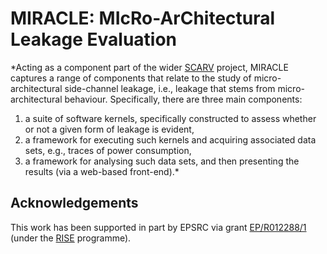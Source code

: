 # MIRACLE: MIcRo-ArChitectural Leakage Evaluation

<!--- -------------------------------------------------------------------- --->

*Acting as a component part of the wider
[SCARV](https://www.scarv.org)
project,
MIRACLE captures a range of components that relate to the study of 
micro-architectural side-channel leakage, i.e., leakage that stems
from micro-architectural behaviour.  Specifically, there are three
main components:
1) a suite of software kernels, specifically constructed to assess
   whether or not a given form of leakage is evident,
2) a framework for executing such kernels and acquiring associated
   data sets, e.g., traces of power consumption,
3) a framework for analysing such data sets, and then presenting 
   the results (via a web-based front-end).*

<!--- -------------------------------------------------------------------- --->

## Acknowledgements

This work has been supported in part
by EPSRC via grant
[EP/R012288/1](https://gow.epsrc.ukri.org/NGBOViewGrant.aspx?GrantRef=EP/R012288/1) (under the [RISE](http://www.ukrise.org) programme).

<!--- -------------------------------------------------------------------- --->
